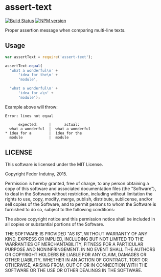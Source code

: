 # assert-text

[![Build Status](https://secure.travis-ci.org/indutny/assert-text.png)](http://travis-ci.org/indutny/assert-text)
[![NPM version](https://badge.fury.io/js/assert-text.svg)](http://badge.fury.io/js/assert-text)

Proper assertion message when comparing multi-line texts.

## Usage

```js
var assertText = require('assert-text');

assertText.equal(
  'what a wonderful\n' +
      'idea for the\n' +
      'module',

  'what a wonderful\n' +
      'idea for a\n' +
      'module');
```

Example above will throw:

```
Error: lines not equal

      expected:     |      actual:
  what a wonderful  |  what a wonderful
* idea for a        |  idea for the
  module            |  module
```

## LICENSE

This software is licensed under the MIT License.

Copyright Fedor Indutny, 2015.

Permission is hereby granted, free of charge, to any person obtaining a
copy of this software and associated documentation files (the
"Software"), to deal in the Software without restriction, including
without limitation the rights to use, copy, modify, merge, publish,
distribute, sublicense, and/or sell copies of the Software, and to permit
persons to whom the Software is furnished to do so, subject to the
following conditions:

The above copyright notice and this permission notice shall be included
in all copies or substantial portions of the Software.

THE SOFTWARE IS PROVIDED "AS IS", WITHOUT WARRANTY OF ANY KIND, EXPRESS
OR IMPLIED, INCLUDING BUT NOT LIMITED TO THE WARRANTIES OF
MERCHANTABILITY, FITNESS FOR A PARTICULAR PURPOSE AND NONINFRINGEMENT. IN
NO EVENT SHALL THE AUTHORS OR COPYRIGHT HOLDERS BE LIABLE FOR ANY CLAIM,
DAMAGES OR OTHER LIABILITY, WHETHER IN AN ACTION OF CONTRACT, TORT OR
OTHERWISE, ARISING FROM, OUT OF OR IN CONNECTION WITH THE SOFTWARE OR THE
USE OR OTHER DEALINGS IN THE SOFTWARE.
